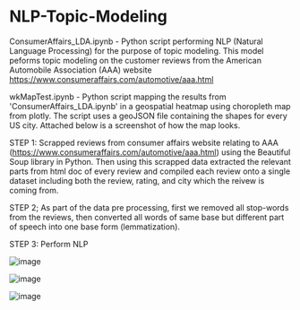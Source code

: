 # NLP-Topic-Modeling

ConsumerAffairs_LDA.ipynb - Python script performing NLP (Natural Language Processing) for the purpose of topic modeling. This model peforms topic modeling on the 
customer reviews from the American Automobile Association (AAA) website https://www.consumeraffairs.com/automotive/aaa.html

wkMapTest.ipynb - Python script mapping the results from 'ConsumerAffairs_LDA.ipynb' in a geospatial heatmap using choropleth map from plotly. The script uses a geoJSON 
file containing the shapes for every US city. Attached below is a screenshot of how the map looks. 

STEP 1: Scrapped reviews from consumer affairs website relating to AAA (https://www.consumeraffairs.com/automotive/aaa.html) using the Beautiful Soup library in Python. Then using this scrapped data extracted the relevant parts from html doc of every review and compiled each review onto a single dataset including both the review, rating, and city which the reivew is coming from.

STEP 2; As part of the data pre processing, first we removed all stop-words from the reviews, then converted all words of same base but different part of speech into one base form (lemmatization).

STEP 3: Perform NLP 

![image](https://user-images.githubusercontent.com/76940552/189978322-b6e23c2b-d702-447e-b74b-ea026f5ffcf3.png)

![image](https://user-images.githubusercontent.com/76940552/189978952-49579232-5fdd-43ba-a801-535bf863d1e4.png)

![image](https://user-images.githubusercontent.com/76940552/189980024-7b4f15ef-3a35-4749-821d-176002467f2a.png)

 




